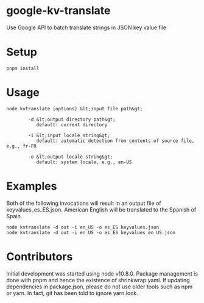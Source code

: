 # google-kv-translate
Use Google API to batch translate strings in JSON key value file
  
# Setup
  
```
pnpm install
```
  
# Usage
  
```
node kvtranslate [options] &lt;input file path&gt;  
  
        -d &lt;output directory path&gt;  
           default: current directory  
  
        -i &lt;input locale string&gt;  
           default: automatic detection from contents of source file, e.g., fr-FR 
  
        -o &lt;output locale string&gt;  
           default: system locale, e.g., en-US 
```
  
# Examples
  
Both of the following invocations will result in an output file of keyvalues\_es\_ES.json.
American English will be translated to the Spanish of Spain.
  
```
node kvtranslate -d out -i en_US -o es_ES keyvalues.json
node kvtranslate -d out -i en_US -o es_ES keyvalues_en_US.json
```

# Contributors
Initial development was started using node v10.8.0. Package management is
done with pnpm and hence the existence of shrinkwrap.yaml. If updating
dependencies in package.json, please do not use older tools such as npm
or yarn. In fact, git has been told to ignore yarn.lock.
